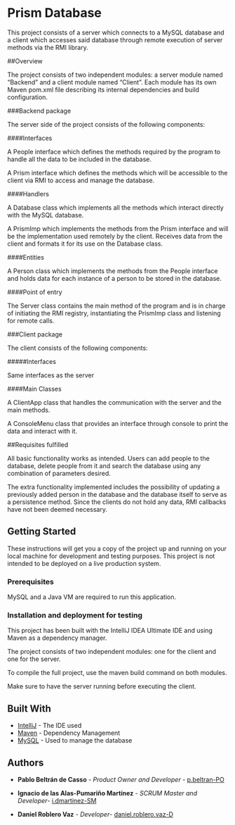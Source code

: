 # Prism Database

This project consists of a server which connects to a MySQL database and a client which accesses said database through remote execution of server methods via the RMI library.

##Overview

The project consists of two independent modules: a server module named “Backend” and a client module named “Client”. Each module has its own Maven pom.xml file describing its internal dependencies and build configuration. 

###Backend package

The server side of the project consists of the following components:

####Interfaces

A People interface which defines the methods required by the program to handle all the data to be included in the database.

A Prism interface which defines the methods which will be accessible to the client via RMI to access and manage the database.

####Handlers

A Database class which implements all the methods which interact directly with the MySQL database.

A PrismImp which implements the methods from the Prism interface and will be the implementation used remotely by the client. Receives data from the client and formats it for its use on the Database class.

####Entities

A Person class which implements the methods from the People interface and holds data for each instance of a person to be stored in the database.

####Point of entry

The Server class contains the main method of the program and is in charge of initiating the RMI registry, instantiating the PrismImp class and listening for remote calls.

###Client package

The client consists of the following components: 

#####Interfaces

Same interfaces as the server

####Main Classes

A ClientApp class that handles the communication with the server and the main methods.

A ConsoleMenu class that provides an interface through console to print the data and interact with it.


##Requisites fulfilled

All basic functionality works as intended. Users can add people to the database, delete people from it and search the database using any combination of parameters desired.

The extra functionality implemented includes the possibility of updating a previously added person in the database and the database itself to serve as a persistence method. Since the clients do not hold any data, RMI callbacks have not been deemed necessary.


## Getting Started


These instructions will get you a copy of the project up and running on your local machine for development and testing purposes. This project is not intended to be deployed on a live production system. 

### Prerequisites

MySQL and a Java VM are required to run this application.

### Installation and deployment for testing

This project has been built with the IntelliJ IDEA Ultimate IDE and using Maven as a dependency manager.

The project consists of two independent modules: one for the client and one for the server.

To compile the full project, use the maven build command on both modules.

Make sure to have the server running before executing the client. 

## Built With

* [IntelliJ](https://www.jetbrains.com/idea/) - The IDE used
* [Maven](https://maven.apache.org/) - Dependency Management
* [MySQL](https://www.mysql.com/) - Used to manage the database 

## Authors

* **Pablo Beltrán de Casso** - *Product Owner and Developer* - [p.beltran-PO](https://redes.ls.fi.upm.es/p.beltran-PO)

* **Ignacio de las Alas-Pumariño Martínez** - *SCRUM Master and Developer*- [i.dmartinez-SM](https://redes.ls.fi.upm.es/i.dmartinez-SM)

* **Daniel Roblero Vaz** - *Developer*- [daniel.roblero.vaz-D](https://redes.ls.fi.upm.es/daniel.roblero.vaz-D)
 




